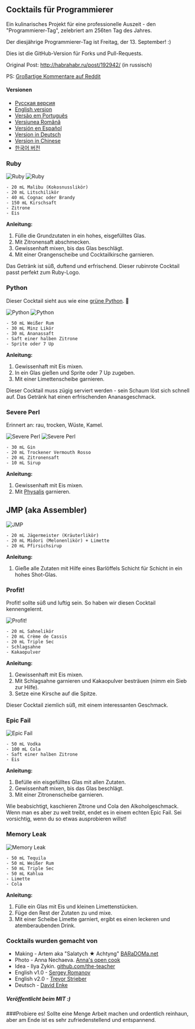 ## Cocktails für Programmierer

Ein kulinarisches Projekt für eine professionelle Auszeit - den "Programmierer-Tag", zelebriert am 256ten Tag des Jahres.

Der diesjährige Programmierer-Tag ist Freitag, der 13. September! :)

Dies ist die GitHub-Version für Forks und Pull-Requests.

Original Post: http://habrahabr.ru/post/192942/ (in russisch)

PS: [Großartige Kommentare auf Reddit](http://www.reddit.com/r/programming/comments/1m6n2g/cocktails_for_programmers/)

#### Versionen

* [Pусская версия](README.md)
* [English version](cocktails_for_programers.md)
* [Versão em Português](coqueteis_para_programadores.md)
* [Versiunea Română](cocktailuri_pentru_programatori.md)
* [Versión en Español](cócteles_para_programadores.md)
* [Version in Deutsch](cocktails_fuer_programmierer.md)
* [Version in Chinese](程序员鸡尾酒.md)
* [한국어 버전](프로그래머를_위한_칵테일.md)

### Ruby

<img src="/images/1-ruby.jpg" alt="Ruby" title="Ruby" />

<img src="./images/2-ruby.jpg" alt="Ruby" title="Ruby" />

```
- 20 mL Malibu (Kokosnusslikör)
- 20 mL Litschilikör
- 40 mL Cognac oder Brandy
- 150 mL Kirschsaft
- Zitrone
- Eis
```

**Anleitung:**

1.  Fülle die Grundzutaten in ein hohes, eisgefülltes Glas.
2.  Mit Zitronensaft abschmecken.
3.  Gewissenhaft mixen, bis das Glas beschlägt.
4.  Mit einer Orangenscheibe und Cocktailkirsche garnieren.

Das Getränk ist süß, duftend und erfrischend. Dieser rubinrote Cocktail passt perfekt zum Ruby-Logo.

### Python

Dieser Cocktail sieht aus wie eine [grüne Python](https://www.google.ru/search?q=green+python&ie=UTF-8&tbm=isch&source=og). :snake:

<img src="./images/3-python.jpg" alt="Python" title="Python" />

<img src="./images/4-python.jpg" alt="Python" title="Python" />

```
- 50 mL Weißer Rum
- 30 mL Minz Likör
- 30 mL Ananassaft
- Saft einer halben Zitrone
- Sprite oder 7 Up
```

**Anleitung:**

1.  Gewissenhaft mit Eis mixen.
2.  In ein Glas gießen und Sprite oder 7 Up zugeben.
3.  Mit einer Limettenscheibe garnieren.

Dieser Cocktail muss zügig serviert werden - sein Schaum löst sich schnell auf. Das Getränk hat einen erfrischenden Ananasgeschmack.

### Severe Perl

Erinnert an: rau, trocken, Wüste, Kamel.

<img src="./images/5-perl.jpg" alt="Severe Perl" title="Severe Perl" />

<img src="./images/6-perl.jpg" alt="Severe Perl" title="Severe Perl" />

```
- 30 mL Gin
- 20 mL Trockener Vermouth Rosso
- 20 mL Zitronensaft
- 10 mL Sirup
```

**Anleitung:**

1.  Gewissenhaft mit Eis mixen.
2.  Mit [Physalis](http://en.wikipedia.org/wiki/Physalis) garnieren.

## JMP (aka Assembler)

<img src="./images/7-JMP.jpg" alt="JMP" title="JMP" />

```
- 20 mL Jägermeister (Kräuterlikör)
- 20 mL Midori (Melonenlikör) + Limette
- 20 mL Pfirsichsirup
```

**Anleitung:**

1.  Gieße alle Zutaten mit Hilfe eines Barlöffels Schicht für Schicht in ein hohes Shot-Glas.

### Profit!

Profit! sollte süß und luftig sein. So haben wir diesen Cocktail kennengelernt.

<img src="./images/8-profit.jpg" alt="Profit!" title="Profit!"/>

```
- 20 mL Sahnelikör
- 20 mL Crème de Cassis
- 20 mL Triple Sec
- Schlagsahne
- Kakaopulver
```

**Anleitung:**

1.  Gewissenhaft mit Eis mixen.
2.  Mit Schlagsahne garnieren und Kakaopulver besträuen (nimm ein Sieb zur Hilfe).
3.  Setze eine Kirsche auf die Spitze.

Dieser Cocktail ziemlich süß, mit einem interessanten Geschmack.

### Epic Fail

<img src="./images/9-epic-fail.jpg" alt="Epic Fail" title="Epic Fail" />

```
- 50 mL Vodka
- 100 mL Cola
- Saft einer halben Zitrone
- Eis
```

**Anleitung:**

1.  Befülle ein eisgefülltes Glas mit allen Zutaten.
2.  Gewissenhaft mixen, bis das Glas beschlägt.
3.  Mit einer Zitronenscheibe garnieren.

Wie beabsichtigt, kaschieren Zitrone und Cola den Alkoholgeschmack. Wenn man es aber zu weit treibt, endet es in einem echten Epic Fail. Sei vorsichtig, wenn du so etwas ausprobieren willst!

### Memory Leak

<img src="./images/10-memory-leak.jpg" alt="Memory Leak" title="Memory Leak" />

```
- 50 mL Tequila
- 50 mL Weißer Rum
- 50 mL Triple Sec
- 50 mL Kahlua
- Limette
- Cola
```

**Anleitung:**

1.  Fülle ein Glas mit Eis und kleinen Limettenstücken.
2.  Füge den Rest der Zutaten zu und mixe.
3.  Mit einer Scheibe Limette garniert, ergibt es einen leckeren und atemberaubenden Drink.

### Cocktails wurden gemacht von

* Making - Artem aka "Salatych ★ Achtyng" [BARaDOMa.net](http://vk.com/baradomanet)
* Photo - Anna Nechaeva. [Anna's open cook](http://open-cook.ru)
* Idea - Ilya Zykin. [github.com/the-teacher](https://github.com/the-teacher)
* English v1.0 - [Sergey Romanov](https://github.com/srg-rmnv)
* English v2.0 - [Trevor Strieber](https://github.com/TrevorS)
* Deutsch - [David Enke](https://github.com/davidenke)

##### Veröffentlicht beim MIT :)





###Probiere es! Sollte eine Menge Arbeit machen und ordentlich reinhaun, aber am Ende ist es sehr zufriedenstellend und entspannend.
